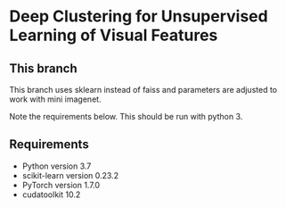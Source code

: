 # Deep Clustering for Unsupervised Learning of Visual Features

## This branch 
This branch uses sklearn instead of faiss and parameters are adjusted to work with mini imagenet.

Note the requirements below. This should be run with python 3.

## Requirements

- Python version 3.7
- scikit-learn version 0.23.2
- PyTorch version 1.7.0
- cudatoolkit 10.2
